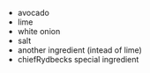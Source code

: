* avocado
* lime
* white onion
* salt
* another ingredient (intead of lime)
* chiefRydbecks special ingredient
